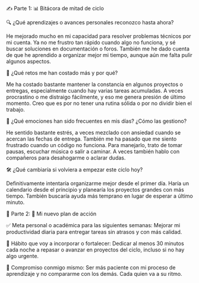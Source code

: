 ✍️ Parte 1: 📊 Bitácora de mitad de ciclo


🔍 ¿Qué aprendizajes o avances personales reconozco hasta ahora?

He mejorado mucho en mi capacidad para resolver problemas técnicos por mi cuenta. Ya no me frustro tan rápido cuando algo no funciona, y sé buscar soluciones en documentación o foros. También me he dado cuenta de que he aprendido a organizar mejor mi tiempo, aunque aún me falta pulir algunos aspectos.

💼 ¿Qué retos me han costado más y por qué?

Me ha costado bastante mantener la constancia en algunos proyectos o entregas, especialmente cuando hay varias tareas acumuladas. A veces procrastino o me distraigo fácilmente, y eso me genera presión de último momento. Creo que es por no tener una rutina sólida o por no dividir bien el trabajo.


🧠 ¿Qué emociones han sido frecuentes en mis días? ¿Cómo las gestiono?

He sentido bastante estrés, a veces mezclado con ansiedad cuando se acercan las fechas de entrega. También me ha pasado que me siento frustrado cuando un código no funciona. Para manejarlo, trato de tomar pausas, escuchar música o salir a caminar. A veces también hablo con compañeros para desahogarme o aclarar dudas.


🛠️ ¿Qué cambiaría si volviera a empezar este ciclo hoy?

Definitivamente intentaría organizarme mejor desde el primer día. Haría un calendario desde el principio y planearía los proyectos grandes con más tiempo. También buscaría ayuda más temprano en lugar de esperar a último minuto.


🚀 Parte 2: 🎯 Mi nuevo plan de acción


✅ Meta personal o académica para las siguientes semanas:
Mejorar mi productividad diaria para entregar tareas sin atrasos y con más calidad.

🔁 Hábito que voy a incorporar o fortalecer:
Dedicar al menos 30 minutos cada noche a repasar o avanzar en proyectos del ciclo, incluso si no hay algo urgente.

🌈 Compromiso conmigo mismo:
Ser más paciente con mi proceso de aprendizaje y no compararme con los demás. Cada quien va a su ritmo.
